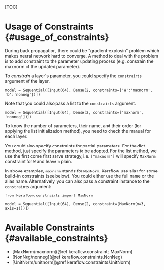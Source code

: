 [TOC]

# Usage of Constraints {#usage_of_constraints}
During back propagation, there could be "gradient-explosin" problem which makes neural network hard to converge. A method to deal with the problem is to add constraint to the parameter updating process (e.g. constrain the maxnorm of the updated parameter).

To _constrain_ a layer's parameter, you could specify the `constraints` argument of the layer. 

~~~{.py}
model = Sequential([Input(64), Dense(2, constraints={'W':'maxnorm', 'b':'nonneg'})])
~~~

Note that you could also pass a list to the `constraints` argument.

~~~{.py}
model = Sequential([Input(64), Dense(2, constraints=['maxnorm', 'nonneg'])])
~~~

To know the number of parameters, their name, and their order (for applying the list initialization method), you need to check the manual for each layer.

You could also specify constraints for partial parameters. For the dict method, just specify the parameters to be adopted. For the list method, we use the first come first serve strategy, i.e. `["maxnorm"]` will specify `MaxNorm` constraint for `W` and leave `b` plain. 

In above examples, `maxnorm` stands for `MaxNorm`. Keraflow use alias for some build-in constraints (see below). You could either use the full name or the alias name. Alternatively, you can also pass a constraint instance to the `constraints` argument:

~~~{.py}
from keraflow.constraints import MaxNorm

model = Sequential([Input(64), Dense(2, constraint=[MaxNorm(m=3, axis=1)])])
~~~


# Available Constraints {#available_constraints}
- [MaxNorm/maxnorm](@ref keraflow.constraints.MaxNorm)
- [NonNeg/nonneg](@ref keraflow.constraints.NonNeg)
- [UnitNorm/unitnorm](@ref keraflow.constraints.UnitNorm)
